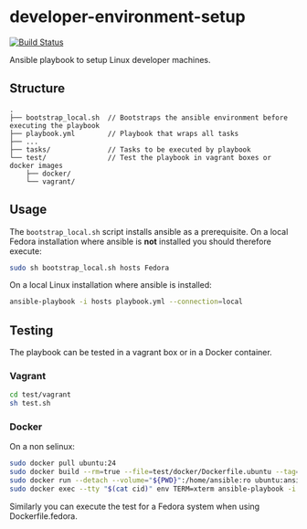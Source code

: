 # developer-environment-setup

[![Build Status](https://travis-ci.org/ottenwbe/developer-environment-setup.svg?branch=master)](https://travis-ci.org/ottenwbe/developer-environment-setup)

Ansible playbook to setup Linux developer machines.

## Structure

```
.
├── bootstrap_local.sh  // Bootstraps the ansible environment before executing the playbook
├── playbook.yml        // Playbook that wraps all tasks
├── ...
├── tasks/              // Tasks to be executed by playbook                      
└── test/               // Test the playbook in vagrant boxes or docker images
    ├── docker/
    └── vagrant/
```

## Usage 

The ```bootstrap_local.sh``` script installs ansible as a prerequisite.
On a local Fedora installation where ansible is __not__ installed you should therefore execute:

```bash
sudo sh bootstrap_local.sh hosts Fedora
```

On a local Linux installation where ansible is installed:
```bash
ansible-playbook -i hosts playbook.yml --connection=local
```

## Testing 

The playbook can be tested in a vagrant box or in a Docker container.

### Vagrant

```bash
cd test/vagrant
sh test.sh
```

### Docker

On a non selinux:

```bash
sudo docker pull ubuntu:24
sudo docker build --rm=true --file=test/docker/Dockerfile.ubuntu --tag=ubuntu:ansible test/docker
sudo docker run --detach --volume="${PWD}":/home/ansible:ro ubuntu:ansible "/sbin/init" > cid
sudo docker exec --tty "$(cat cid)" env TERM=xterm ansible-playbook -i test/docker/test_hosts playbook.yml --connection=local --become
```

Similarly you can execute the test for a Fedora system when using Dockerfile.fedora.